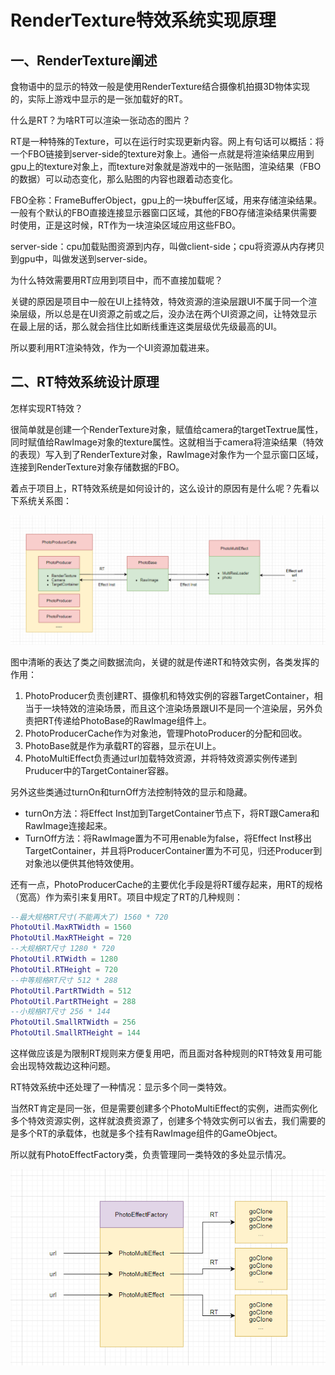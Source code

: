 # RenderTexture特效系统实现原理

## 一、RenderTexture阐述

食物语中的显示的特效一般是使用RenderTexture结合摄像机拍摄3D物体实现的，实际上游戏中显示的是一张加载好的RT。

什么是RT？为啥RT可以渲染一张动态的图片？

RT是一种特殊的Texture，可以在运行时实现更新内容。网上有句话可以概括：将一个FBO链接到server-side的texture对象上。通俗一点就是将渲染结果应用到gpu上的texture对象上，而texture对象就是游戏中的一张贴图，渲染结果（FBO的数据）可以动态变化，那么贴图的内容也跟着动态变化。

FBO全称：FrameBufferObject，gpu上的一块buffer区域，用来存储渲染结果。一般有个默认的FBO直接连接显示器窗口区域，其他的FBO存储渲染结果供需要时使用，正是这时候，RT作为一块渲染区域应用这些FBO。

server-side：cpu加载贴图资源到内存，叫做client-side；cpu将资源从内存拷贝到gpu中，叫做发送到server-side。

为什么特效需要用RT应用到项目中，而不直接加载呢？

关键的原因是项目中一般在UI上挂特效，特效资源的渲染层跟UI不属于同一个渲染层级，所以总是在UI资源之前或之后，没办法在两个UI资源之间，让特效显示在最上层的话，那么就会挡住比如断线重连这类层级优先级最高的UI。

所以要利用RT渲染特效，作为一个UI资源加载进来。



## 二、RT特效系统设计原理

怎样实现RT特效？

很简单就是创建一个RenderTexture对象，赋值给camera的targetTextrue属性，同时赋值给RawImage对象的texture属性。这就相当于camera将渲染结果（特效的表现）写入到了RenderTexture对象，RawImage对象作为一个显示窗口区域，连接到RenderTexture对象存储数据的FBO。

着点于项目上，RT特效系统是如何设计的，这么设计的原因有是什么呢？先看以下系统关系图：

![](image/image.png "")

图中清晰的表达了类之间数据流向，关键的就是传递RT和特效实例，各类发挥的作用：

1. PhotoProducer负责创建RT、摄像机和特效实例的容器TargetContainer，相当于一块特效的渲染场景，而且这个渲染场景跟UI不是同一个渲染层，另外负责把RT传递给PhotoBase的RawImage组件上。
2. PhotoProducerCache作为对象池，管理PhotoProducer的分配和回收。
3. PhotoBase就是作为承载RT的容器，显示在UI上。
4. PhotoMultiEffect负责通过url加载特效资源，并将特效资源实例传递到Pruducer中的TargetContainer容器。

另外这些类通过turnOn和turnOff方法控制特效的显示和隐藏。

- turnOn方法：将Effect Inst加到TargetContainer节点下，将RT跟Camera和RawImage连接起来。
- TurnOff方法：将RawImage置为不可用enable为false，将Effect Inst移出TargetContainer，并且将ProducerContainer置为不可见，归还Producer到对象池以便供其他特效使用。

还有一点，PhotoProducerCache的主要优化手段是将RT缓存起来，用RT的规格（宽高）作为索引来复用RT。项目中规定了RT的几种规则：

```Lua
--最大规格RT尺寸(不能再大了) 1560 * 720
PhotoUtil.MaxRTWidth = 1560
PhotoUtil.MaxRTHeight = 720
--大规格RT尺寸 1280 * 720
PhotoUtil.RTWidth = 1280
PhotoUtil.RTHeight = 720
--中等规格RT尺寸 512 * 288
PhotoUtil.PartRTWidth = 512
PhotoUtil.PartRTHeight = 288
--小规格RT尺寸 256 * 144
PhotoUtil.SmallRTWidth = 256
PhotoUtil.SmallRTHeight = 144
```


这样做应该是为限制RT规则来方便复用吧，而且面对各种规则的RT特效复用可能会出现特效裁边这种问题。



RT特效系统中还处理了一种情况：显示多个同一类特效。

当然RT肯定是同一张，但是需要创建多个PhotoMultiEffect的实例，进而实例化多个特效资源实例，这样就浪费资源了，创建多个特效实例可以省去，我们需要的是多个RT的承载体，也就是多个挂有RawImage组件的GameObject。

所以就有PhotoEffectFactory类，负责管理同一类特效的多处显示情况。

![](image/image_1.png "")



